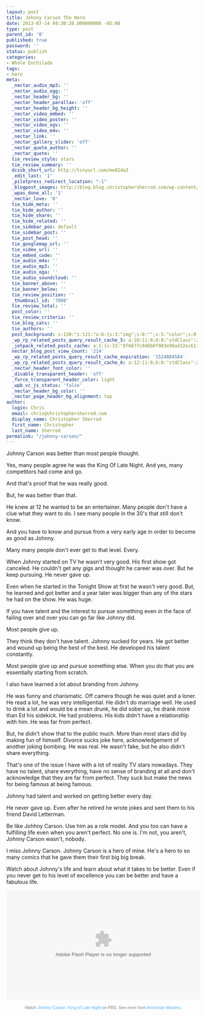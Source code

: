 ```yaml
---
layout: post
title: Johnny Carson The Hero
date: 2013-07-14 04:30:20.000000000 -05:00
type: post
parent_id: '0'
published: true
password: ''
status: publish
categories:
- Whole Enchilada
tags:
- hero
meta:
  _nectar_audio_mp3: ''
  _nectar_audio_ogg: ''
  _nectar_header_bg: ''
  _nectar_header_parallax: 'off'
  _nectar_header_bg_height: ''
  _nectar_video_embed: ''
  _nectar_video_poster: ''
  _nectar_video_ogv: ''
  _nectar_video_m4v: ''
  _nectar_link: ''
  _nectar_gallery_slider: 'off'
  _nectar_quote_author: ''
  _nectar_quote: ''
  tie_review_style: stars
  tie_review_summary: ''
  dcssb_short_url: http://tinyurl.com/me82da3
  _edit_last: '1'
  _pilotpress_redirect_location: "-1"
  _blogpost_images: http://blog.blog.christophersherrod.com/wp-content/uploads/images/video1.jpg
  _wpas_done_all: '1'
  _nectar_love: '0'
  tie_hide_meta: ''
  tie_hide_author: ''
  tie_hide_share: ''
  tie_hide_related: ''
  tie_sidebar_pos: default
  tie_sidebar_post: ''
  tie_post_head: ''
  tie_googlemap_url: ''
  tie_video_url: ''
  tie_embed_code: ''
  tie_audio_m4a: ''
  tie_audio_mp3: ''
  tie_audio_oga: ''
  tie_audio_soundcloud: ''
  tie_banner_above: ''
  tie_banner_below: ''
  tie_review_position: ''
  _thumbnail_id: '7008'
  tie_review_total: ''
  post_color: ''
  tie_review_criteria: ''
  tie_blog_cats: ''
  tie_authors: ''
  post_background: s:130:"s:121:"a:6:{s:3:"img";s:0:"";s:5:"color";s:0:"";s:6:"repeat";s:0:"";s:10:"attachment";s:0:"";s:3:"hor";s:0:"";s:3:"ver";s:0:"";}";";
  _wp_rp_related_posts_query_result_cache_5: a:10:{i:0;O:8:"stdClass":2:{s:7:"post_id";s:4:"6684";s:5:"score";s:17:"61.78831094479156";}i:1;O:8:"stdClass":2:{s:7:"post_id";s:4:"6806";s:5:"score";s:17:"60.65092493353415";}i:2;O:8:"stdClass":2:{s:7:"post_id";s:2:"61";s:5:"score";s:17:"60.65092493353415";}i:3;O:8:"stdClass":2:{s:7:"post_id";s:4:"6939";s:5:"score";s:17:"34.85021835560739";}i:4;O:8:"stdClass":2:{s:7:"post_id";s:4:"6757";s:5:"score";s:17:"34.85021835560739";}i:5;O:8:"stdClass":2:{s:7:"post_id";s:4:"6862";s:5:"score";s:17:"33.71283234434997";}i:6;O:8:"stdClass":2:{s:7:"post_id";s:4:"6776";s:5:"score";s:18:"28.094026953624976";}i:7;O:8:"stdClass":2:{s:7:"post_id";s:2:"89";s:5:"score";s:18:"10.798082071858385";}i:8;O:8:"stdClass":2:{s:7:"post_id";s:2:"18";s:5:"score";s:18:"10.798082071858385";}i:9;O:8:"stdClass":2:{s:7:"post_id";s:2:"30";s:5:"score";s:16:"9.66069606060097";}}
  _jetpack_related_posts_cache: a:1:{s:32:"8f6677c9d6b0f903e98ad32ec61f8deb";a:2:{s:7:"expires";i:1506998540;s:7:"payload";a:3:{i:0;a:1:{s:2:"id";i:655;}i:1;a:1:{s:2:"id";i:287;}i:2;a:1:{s:2:"id";i:1207;}}}}
  nectar_blog_post_view_count: '214'
  _wp_rp_related_posts_query_result_cache_expiration: '1524884584'
  _wp_rp_related_posts_query_result_cache_6: a:12:{i:0;O:8:"stdClass":2:{s:7:"post_id";s:4:"6806";s:5:"score";s:18:"109.48741069144799";}i:1;O:8:"stdClass":2:{s:7:"post_id";s:2:"61";s:5:"score";s:18:"109.48741069144799";}i:2;O:8:"stdClass":2:{s:7:"post_id";s:4:"4580";s:5:"score";s:18:"106.61058996690221";}i:3;O:8:"stdClass":2:{s:7:"post_id";s:4:"6939";s:5:"score";s:17:"58.75263951485812";}i:4;O:8:"stdClass":2:{s:7:"post_id";s:4:"6757";s:5:"score";s:17:"58.75263951485812";}i:5;O:8:"stdClass":2:{s:7:"post_id";s:4:"6862";s:5:"score";s:16:"57.3802824924823";}i:6;O:8:"stdClass":2:{s:7:"post_id";s:4:"6776";s:5:"score";s:18:"47.819236345561585";}i:7;O:8:"stdClass":2:{s:7:"post_id";s:3:"193";s:5:"score";s:18:"23.530547059494246";}i:8;O:8:"stdClass":2:{s:7:"post_id";s:3:"356";s:5:"score";s:17:"21.13768483663295";}i:9;O:8:"stdClass":2:{s:7:"post_id";s:4:"1453";s:5:"score";s:18:"18.114446657278638";}i:10;O:8:"stdClass":2:{s:7:"post_id";s:4:"1347";s:5:"score";s:18:"18.114446657278638";}i:11;O:8:"stdClass":2:{s:7:"post_id";s:4:"8295";s:5:"score";s:18:"16.938873327449226";}}
  _nectar_header_font_color: ''
  _disable_transparent_header: 'off'
  _force_transparent_header_color: light
  _wpb_vc_js_status: 'false'
  _nectar_header_bg_color: ''
  _nectar_page_header_bg_alignment: top
author:
  login: Chris
  email: chris@christophersherrod.com
  display_name: Christopher Sherrod
  first_name: Christopher
  last_name: Sherrod
permalink: "/johnny-carson/"
---
```

<p>Johnny Carson was better than most people thought.</p>
<p>Yes, many people agree he was the King Of Late Night. And yes, many competitors had come and go.</p>
<p>And that's proof that he was really good.</p>
<p>But, he was better than that.</p>
<p>He knew at 12 he wanted to be an entertainer. Many people don't have a clue what they want to do. I see many people in the 30's that still don't know.</p>
<p>And you have to know and pursue from a very early age in order to become as good as Johnny.</p>
<p>Many many people don't ever get to that level. Every.</p>
<p>When Johnny started on TV he wasn't very good. His first show got canceled. He couldn't get any gigs and thought he career was over. But he keep pursuing. He never gave up.</p>
<p>Even when he started in the Tonight Show at first he wasn't very good. But, he learned and got better and a year later was bigger than any of the stars he had on the show. He was huge.</p>
<p>If you have talent and the interest to pursue something even in the face of failing over and over you can go far like Johnny did.</p>
<p>Most people give up.</p>
<p>They think they don't have talent. Johnny sucked for years. He got better and wound up being the best of the best. He developed his talent constantly.</p>
<p>Most people give up and pursue something else. When you do that you are essentially starting from scratch.</p>
<p>I also have learned a lot about branding from Johnny.</p>
<p>He was funny and charismatic. Off camera though he was quiet and a loner. He read a lot, he was very intelligential. He didn't do marriage well. He used to drink a lot and would be a mean drunk, he did sober up, he drank more than Ed his sidekick. He had problems. His kids didn't have a relationship with him. He was far from perfect.</p>
<p>But, he didn't show that to the public much. More than most stars did by making fun of himself. Divorce sucks joke here, acknowledgement of another joking bombing. He was real. He wasn't fake, but he also didn't share everything.</p>
<p>That's one of the issue I have with a lot of reality TV stars nowadays. They have no talent, share everything, have no sense of branding at all and don't acknowledge that they are far from perfect. They suck but make the news for being famous at being famous.</p>
<p>Johnny had talent and worked on getting better every day.</p>
<p>He never gave up. Even after he retired he wrote jokes and sent them to his friend David Letterman.</p>
<p>Be like Johhny Carson. Use him as a role model. And you too can have a fulfilling life even when you aren't perfect. No one is. I'm not, you aren't, Johnny Carson wasn't, nobody.</p>
<p>I miss Johnny Carson. Johnny Carson is a hero of mine. He's a hero to so many comics that he gave them their first big big break.</p>
<p>Watch about Johnny's life and learn about what it takes to be better. Even if you never get to his level of excellence you can be better and have a fabulous life.</p>
<p><object width="512" height="288" classid="clsid:d27cdb6e-ae6d-11cf-96b8-444553540000" codebase="http://download.macromedia.com/pub/shockwave/cabs/flash/swflash.cab#version=6,0,40,0"><param name="flashvars" value="width=512&amp;height=288&amp;video=http://video.pbs.org/videoPlayerInfo/2230341415/?player=PBS_Partner_Player_v1&amp;start=0&amp;end=0&amp;balance=true&amp;player=viral&amp;end=0&amp;lr_admap=in:warnings:0;in:pbs:0" /><param name="allowFullScreen" value="true" /><param name="allowscriptaccess" value="always" /><param name="wmode" value="transparent" /><param name="src" value="http://dgjigvacl6ipj.cloudfront.net/media/swf/PBSPlayer.swf" /><param name="allowfullscreen" value="true" /><embed width="512" height="288" type="application/x-shockwave-flash" src="http://dgjigvacl6ipj.cloudfront.net/media/swf/PBSPlayer.swf" flashvars="width=512&amp;height=288&amp;video=http://video.pbs.org/videoPlayerInfo/2230341415/?player=PBS_Partner_Player_v1&amp;start=0&amp;end=0&amp;balance=true&amp;player=viral&amp;end=0&amp;lr_admap=in:warnings:0;in:pbs:0" allowfullscreen="allowfullscreen" allowscriptaccess="always" wmode="transparent" bgcolor="#000000" /></object></p>
<p style="font-size: 11px; font-family: Arial, Helvetica, sans-serif; color: #808080; margin-top: 5px; background: transparent; text-align: center; width: 512px;">Watch <a style="text-decoration: none !important; font-weight: normal !important; height: 13px; color: #4eb2fe !important;" href="http://video.pbs.org/video/2230341415" target="_blank" rel="noopener noreferrer">Johnny Carson: King of Late Night</a> on PBS. See more from <a style="text-decoration: none !important; font-weight: normal !important; height: 13px; color: #4eb2fe !important;" href="http://video.pbs.org/program/american-masters/" target="_blank" rel="noopener noreferrer">American Masters.</a></p>
